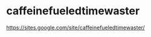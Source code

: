 caffeinefueledtimewaster
========================

https://sites.google.com/site/caffeinefueledtimewaster/

